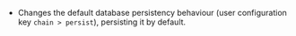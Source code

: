 * Changes the default database persistency behaviour (user configuration key `chain > persist`), persisting it by default.
